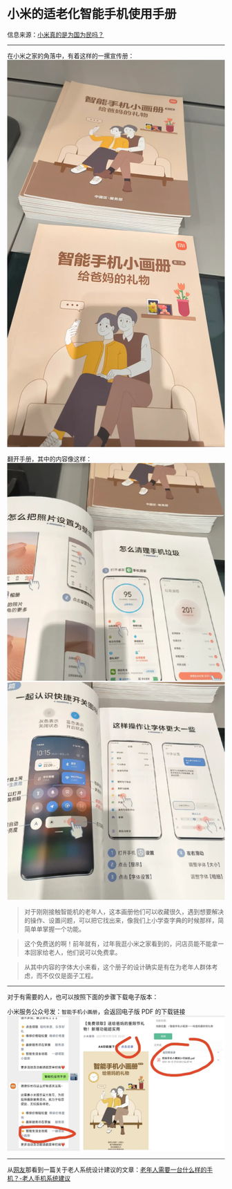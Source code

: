 # 小米的适老化智能手机使用手册

信息来源：[小米真的是为国为民吗？](https://www.zhihu.com/question/637816625/answer/108976928953)

- - -

在小米之家的角落中，有着这样的一摞宣传册：
![适老化手册](.小米的适老化智能手机手册/适老化手册.webp)

翻开手册，其中的内容像这样：
![手册内容1](.小米的适老化智能手机手册/手册内容1.webp)
![手册内容2](.小米的适老化智能手机手册/手册内容2.webp)

> 对于刚刚接触智能机的老年人，这本画册他们可以收藏很久，遇到想要解决的操作、设置问题，可以把它找出来，像我们上小学查字典的时候那样，简简单单掌握一个功能。

> 这个免费送的啊！前年就有，过年我逛小米之家看到的，问店员能不能拿一本回家给老人，他们说可以免费拿。

> 从其中内容的字体大小来看，这个册子的设计确实是有在为老年人群体考虑，而不仅仅是面子工程。

- - -

对于有需要的人，也可以按照下面的步骤下载电子版本：

小米服务公众号发：``智能手机小画册``，会返回电子版 PDF 的下载链接
![电子版下载](.小米的适老化智能手机手册/电子版下载.jpg)

- - -

从[网友](https://meta.appinn.net/t/67055/2)那看到一篇关于老人系统设计建议的文章：[老年人需要一台什么样的手机？-老人手机系统建议](https://post.smzdm.com/p/adwrewgk/)
